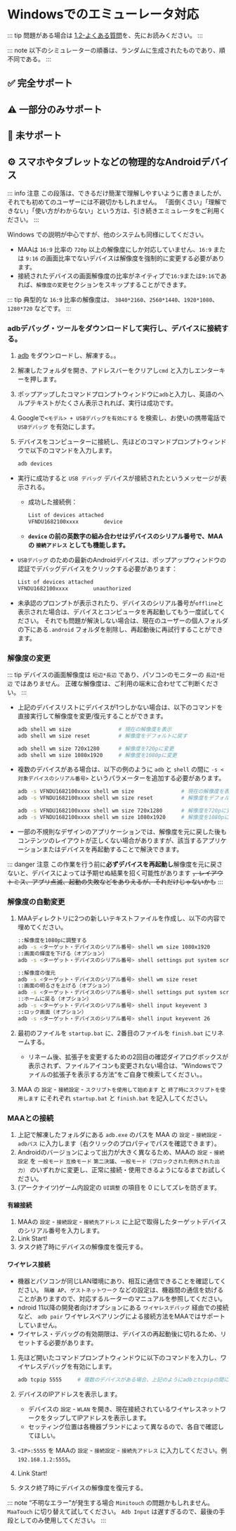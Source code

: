 # Windowsでのエミューレータ対応
::: tip
問題がある場合は [1.2-よくある質問](1.2-よくある質問.md)を、先にお読みください。
:::

::: note
以下のシミュレーターの順番は、ランダムに生成されたものであり、順不同である。
:::


<script setup>
import MarkdownIt from 'markdown-it'
import MarkdownItAnchor from 'markdown-it-anchor'

const shuffleArray = (array) => {
    for (let i = array.length - 1; i > 0; i--) {
        const j = Math.floor(Math.random() * (i + 1));
        [array[i], array[j]] = [array[j], array[i]];
    }
    return array;
}

const fullySupport = shuffleArray([
`
### ✅ [Bluestacks-CN 5](https://www.bluestacks.cn/)
サポートされています。エミュレーターの \`設定\` - \`エンジン設定\` で \`ADB接続を許可する\`をチェックする必要があります。
`,
`
### ✅ [Bluestacks 5](https://www.bluestacks.com/tw/index.html)（おすすめ👍）

サポートされています。エミュレーターの \`設定\` - \`上位設定\` で \`Android Debug Bridge\`をONにする必要があります。

- ネットワーク環境が悪い場合は [オフラインパッケージ](https://support.bluestacks.com/hc/zh-tw/articles/4402611273485-BlueStacks-5-%E9%9B%A2%E7%B7%9A%E5%AE%89%E8%A3%9D%E7%A8%8B%E5%BC%8F)をダウンロードしてください；
- dbポート番号が不規則に変化し続け、起動するたびに同じでない場合は、お使いのコンピュータが[Hyper-V](https://support.bluestacks.com/hc/zh-tw/articles/4415238471053-BlueStacks-5-%E6%94%AF%E6%8F%B4-Hyper-V-%E7%9A%84-Windows-10-%E5%92%8C-11-%E4%B8%8A%E7%9A%84%E9%9B%BB%E8%85%A6%E8%A6%8F%E6%A0%BC%E9%9C%80%E6%B1%82)を有効にしている可能性があります，
    このような状況に対して、MAAはポート番号を自動的に取得する小さなバックドアを提供しています。 [よくある質問](1.2-よくある質問.md#blue-stackエミュレータが起動するたびにポート番号が異なるhyper-v)を参照してください。
`,
`
### ✅ [NOX](https://www.yeshen.com/)

サポートされています。
`,
`
### ✅ [NOX Android 9](https://www.yeshen.com/)

サポートされています。
`,
`
### ✅ [Nemu](https://www.xyaz.cn/)

サポートはされていますが、あまり使用されていません。
`,
`
### ✅ [AVD](https://developer.android.com/studio/run/managing-avds)

サポートされています。
`,
`
### ✅ [MuMu 模拟器 12](https://mumu.163.com/)（おすすめ👍）

サポートされています。

- “終了時にエミュレータを終了する”機能に異常が発生する場合がありますので、その場合はMuMu公式までご連絡ください；
- バージョン3.5.4以上のMuMu 12をお使いの方は、MuMu 12の設定-その他で、「バックグラウンドでハングアップしている間キープアライブ」機能が無効になっていることをご確認ください。（参照[公式アナウンス](https://mumu.163.com/help/20230802/35047_1102450.html)）；
- 複数のインスタンスを開くには、MuMu 12 Multiple OpenerのADBボタンから対応するインスタンスのポート情報を確認し、MAA設定-接続設定の接続アドレスのポート番号を対応するポートに変更する必要があります。
`,
])

const particallySupport = shuffleArray([
`
### ⚠️ [MuMu 6](https://mumu.163.com/)

サポートされていますが・・・：
- minitouch, maatouch などの効率的なモードを使用する場合は MAA設定 - 接続設定 ，\`ADB強制置き換え\`，が必要になります；
- adbパスとアドレスを自動的に取得するには、管理者権限でMAAを開く必要があります（MuMu Player自体が管理者によって開始される必要があるため）；
- “終了時にエミュレータを終了する“機能をサポートするため、MAAは管理者権限で実行する必要があります。；
- MuMu 6のデフォルトの変な解像度を使うのはお勧めしません \`1280x720\`, \`1920x1080\`, \`2560x1440\` 等を使用してください；
- MuMu 6の複数起動は同じadbポートを使うので、MuMu 6の複数起動には対応していません。
`,
`
### ⚠️ [LD Player](https://www.ldmnq.com/)

サポートされています。

- **LD Player 9 バージョン9.0.37以上；LD Player 5はバージョン5.0.44以上の使用を推奨します；**
- minitouch, maatouch などの効率的なモードを使用する場合は MAA設定 - 接続設定 ，\`ADB強制置き換え\`，が必要になります。
`,
`
### ⚠️ [Win11 WSA](https://learn.microsoft.com/ja-jp/windows/android/wsa/)

なんとか使えるレベルです。

- [カスタム接続](1.1-詳細説明.html#カスタム接続) を使用する必要があります；
- WSA 2204 以降（バージョン番号はサブシステム設定の \`バージョン\` の中にあります），接続設定は \`一般モード\`を利用します；
- WSA 2203 あるいは旧版（バージョン番号はサブシステム設定の上にあります），接続設定は \`古いバージョンの WSA\`を利用します；
- このソフトウェアは 720p 以上の解像度しかサポートしていないので \`16:9\` の比率に、できるだけウインドウサイズを近づけてください。（ディスプレイのサイズが 16:9 であれば， \`F11\` で直接フルスクリーンにできます）；
- アークナイツが前面ウインドウにあることを確認し、同時に他のAndroidアプリを前面で起動していないか確認してください。そうでない場合、ゲームが一時停止したり、正しく認識されない可能性があります。；
- WSAのスクリーンショットは白い画面で撮影されることが多く、認識に異常が生じるため、使用は推奨されません。
`,
])

const notSupport = shuffleArray([
`
### 🚫 MuMu Androidアシスタント（Nebula Engine）

adbポートが開いていないのでサポートしていません。
`,
`
### 🚫 テンセントエミュレーター（GameLoop）

adbポートが開いていないのでサポートしていません。
`,
])

const md = (new MarkdownIt()).use(MarkdownItAnchor, { permalink: MarkdownItAnchor.permalink.linkInsideHeader()})

const fullySupportHtml = md.render(fullySupport.join(''))
const partiallySupportHtml = md.render(particallySupport.join(''))
const notSupportHtml = md.render(notSupport.join(''))

</script>

## ✅ 完全サポート

<ClientOnly><div v-html="fullySupportHtml"></div></ClientOnly>

## ⚠️ 一部分のみサポート

<ClientOnly><div v-html="partiallySupportHtml"></div></ClientOnly>

## 🚫 未サポート

<ClientOnly><div v-html="notSupportHtml"></div></ClientOnly>

## ⚙️ スマホやタブレットなどの物理的な**Android**デバイス

::: info 注意
この段落は、できるだけ簡潔で理解しやすいように書きましたが、それでも初めてのユーザーには不親切かもしれません。 「面倒くさい」「理解できない」「使い方がわからない」という方は、引き続きエミュレータをご利用ください。
:::

Windows での説明が中心ですが、他のシステムも同様にしてください。

- MAAは `16:9` 比率の `720p` 以上の解像度にしか対応していません、`16:9` または `9:16` の画面比率でないデバイスは解像度を強制的に変更する必要があります。
- 接続されたデバイスの画面解像度の比率がネイティブで`16:9`または`9:16`であれば、`解像度の変更`セクションをスキップすることができます。

::: tip
典型的な `16:9` 比率の解像度は、 `3840*2160`、`2560*1440`、`1920*1080`、`1280*720` などです。
:::

### adbデバッグ・ツールをダウンロードして実行し、デバイスに接続する。

1. [adb](https://dl.google.com/android/repository/platform-tools-latest-windows.zip) をダウンロードし、解凍する。。
2. 解凍したフォルダを開き、アドレスバーをクリアし`cmd` と入力しエンターキーを押します。
3. ポップアップしたコマンドプロンプトウィンドウに`adb`と入力し、英語のヘルプテキストがたくさん表示されれば、実行は成功です。
4. Googleで`<モデル> + USBデバッグを有効にする` を検索し、お使いの携帯電話で `USBデバッグ` を有効にします。
5. デバイスをコンピューターに接続し、先ほどのコマンドプロンプトウィンドウで以下のコマンドを入力します。

    ```bash
    adb devices
    ```

- 実行に成功すると `USB デバッグ` デバイスが接続されたというメッセージが表示される。

  - 成功した接続例：

      ```bash
      List of devices attached
      VFNDU1682100xxxx        device
      ```

  - **`device` の前の英数字の組み合わせはデバイスのシリアル番号で、MAAの `接続アドレス` としても機能します。**

- `USBデバッグ` のための最新のAndroidデバイスは、ポップアップウィンドウの認証でデバッグデバイスをクリックする必要があります：

    ```bash
    List of devices attached
    VFNDU1682100xxxx        unauthorized
    ```

- 未承認のプロンプトが表示されたり、デバイスのシリアル番号が`offline`と表示された場合は、デバイスとコンピュータを再起動してもう一度試してください。 それでも問題が解決しない場合は、現在のユーザーの個人フォルダの下にある`.android` フォルダを削除し、再起動後に再試行することができます。

### 解像度の変更

::: tip
デバイスの画面解像度は `短辺*長辺` であり、パソコンのモニターの `長辺*短辺` ではありません。 正確な解像度は、ご利用の端末に合わせてご判断ください。
:::

- 上記のデバイスリストにデバイスが1つしかない場合は、以下のコマンドを直接実行して解像度を変更/復元することができます。

    ```bash
    adb shell wm size               # 現在の解像度を表示
    adb shell wm size reset         # 解像度をデフォルトに戻す
    
    adb shell wm size 720x1280      # 解像度を720pに変更
    adb shell wm size 1080x1920     # 解像度を1080pに変更
    ```

- 複数のデバイスがある場合は、以下の例のように `adb` と `shell` の間に `-s <対象デバイスのシリアル番号>` というパラメーターを追加する必要があります。

    ```bash
    adb -s VFNDU1682100xxxx shell wm size               # 現在の解像度を表示
    adb -s VFNDU1682100xxxx shell wm size reset         # 解像度をデフォルトに戻す
    
    adb -s VFNDU1682100xxxx shell wm size 720x1280      # 解像度を720pに変更
    adb -s VFNDU1682100xxxx shell wm size 1080x1920     # 解像度を1080pに変更
    ```

- 一部の不規則なデザインのアプリケーションでは、解像度を元に戻した後もコンテンツのレイアウトが正しくない場合がありますが、該当するアプリケーションまたはデバイスを再起動することで解決できます。

::: danger 注意
この作業を行う前に**必ずデバイスを再起動し**解像度を元に戻さないと、デバイスによっては予期せぬ結果を招く可能性があります ~~，レイアウトミス、アプリ点滅、起動の失敗などをありえるが、それだけじゃないかも~~ 
:::

### 解像度の自動変更

1. MAAディレクトリに2つの新しいテキストファイルを作成し、以下の内容で埋めてください。

    ```bash
    ::解像度を1080pに調整する
    adb -s <ターゲット・デバイスのシリアル番号> shell wm size 1080x1920
    ::画面の輝度を下げる（オプション）
    adb -s <ターゲット・デバイスのシリアル番号> shell settings put system screen_brightness 1 
    ```

    ```bash
    ::解像度の復元
    adb -s <ターゲット・デバイスのシリアル番号> shell wm size reset
    ::画面の明るさを上げる（オプション）
    adb -s <ターゲット・デバイスのシリアル番号> shell settings put system screen_brightness 20
    ::ホームに戻る（オプション）
    adb -s <ターゲット・デバイスのシリアル番号> shell input keyevent 3
    ::ロック画面（オプション）
    adb -s <ターゲット・デバイスのシリアル番号> shell input keyevent 26
    ```

2. 最初のファイルを `startup.bat` に、2番目のファイルを `finish.bat` にリネームする。

    - リネーム後、拡張子を変更するための2回目の確認ダイアログボックスが表示されず、ファイルアイコンも変更されない場合は、“Windowsでファイルの拡張子を表示する方法“をご自身で検索してください。。

3. MAA の `設定` - `接続設定` - `スクリプトを使用して始めます` と `終了時にスクリプトを使用します` にそれぞれ `startup.bat` と `finish.bat` を記入してください。

### MAAとの接続

1. 上記で解凍したフォルダにある `adb.exe` のパスを MAA の `設定` - `接続設定` - `adbパス` に入力します（右クリックのプロパティでパスを確認できます）。
2. Androidのバージョンによって出力が大きく異なるため、MAAの `設定` - `接続設定` を `一般モード` `互換モード` `第二決議`、`一般モード（ブロックされた例外された出力）` のいずれかに変更し、正常に接続・使用できるようになるまでお試しください。
3. (アークナイツ)ゲーム内設定の `UI調整` の項目を 0 にしてズレを防ぎます。

#### 有線接続

1. MAAの `設定` - `接続設定` - `接続先アドレス` に上記で取得したターゲットデバイスのシリアル番号を入力します。
2. Link Start!
3. タスク終了時にデバイスの解像度を復元する。

#### ワイヤレス接続

- 機器とパソコンが同じLAN環境にあり、相互に通信できることを確認してください。 `隔離 AP`、`ゲストネットワーク` などの設定は、機器間の通信を妨げることがありますので、対応するルーターのマニュアルを参照してください。
- ndroid 11以降の開発者向けオプションにある `ワイヤレスデバッグ` 経由での接続など、 `adb pair` ワイヤレスペアリングによる接続方法をMAAではサポートしていません。
- ワイヤレス・デバッグの有効期限は、デバイスの再起動後に切れるため、リセットする必要があります。

1. 先ほど開いたコマンドプロンプトウィンドウに以下のコマンドを入力し、ワイヤレスデバッグを有効にします。

    ```bash
    adb tcpip 5555     # 複数のデバイスがある場合、上記のようにadbとtcpipの間にパラメータを追加することができます
    ```

2. デバイスのIPアドレスを表示します。

    - デバイスの `設定` - `WLAN` を開き、現在接続されているワイヤレスネットワークをタップしてIPアドレスを表示します。
    - セッティング位置は各機器ブランドによって異なるので、各自で確認してほしい。

3. `<IP>:5555` を MAAの `設定` - `接続設定` - `接続先アドレス` に入力してください。例 `192.168.1.2:5555`。
4. Link Start!
5. タスク終了時にデバイスの解像度を復元する。

::: note
“不明なエラー”が発生する場合 `Minitouch` の問題かもしれません。 `MaaTouch` に切り替えて試してください。 `Adb Input` は遅すぎるので、最後の手段としてのみ使用してください。
::: 
